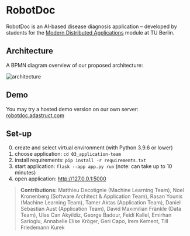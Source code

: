 # RobotDoc 

RobotDoc is an AI-based disease diagnosis application – developed by students for the [Modern Distributed Applications](https://moseskonto.tu-berlin.de/moses/modultransfersystem/bolognamodule/beschreibung/anzeigen.html?number=40908&version=2&sprache=1) module at TU Berlin. 

## Architecture

A BPMN diagram overview of our proposed architecture:

![architecture](https://github.com/Programmierpraktikum-MVA/RobotDoc/assets/79874249/1fbda45e-1306-4357-89f4-8283c0843c66)

## Demo

You may try a hosted demo version on our own server: [robotdoc.adastruct.com](https://robotdoc.adastruct.com/)

## Set-up

0. create and select virtual environment (with Python 3.9.6 or lower)
1. choose application: ```cd 03_application-team```
2. install requirements: ```pip install -r requirements.txt```
3. start application: ```flask --app app.py run``` (note: can take up to 10 minutes)
4. open application: http://127.0.0.1:5000

[^1]: https://isis.tu-berlin.de/course/view.php?id=33313#section-

> **Contributions:** Matthieu Decotignie (Machine Learning Team), Noel Kronenberg (Software Architect & Application Team), Rasan Younis (Machine Learning Team), Tamer Aktas (Application Team), Daniel Sebastian Aust (Application Team), David Maximilian Fränkle (Data Team), Ulas Can Akyildiz, George Badour, Feidi Kallel, Emirhan Sarioglu, Annabelle Elise Kröger, Geri Capo, Irem Kement, Till Friedemann Kurek
